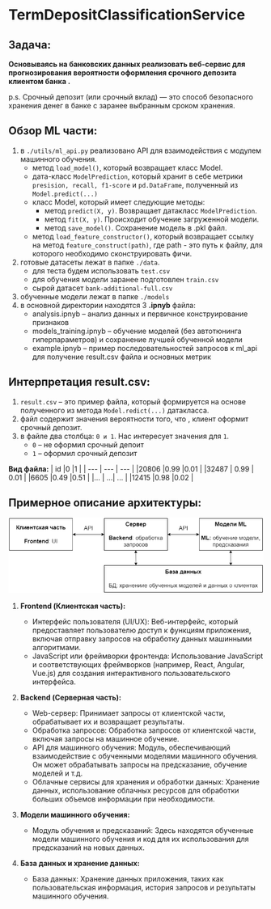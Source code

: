 # TermDepositClassificationService

## Задача:
**Основываясь на банковских данных реализовать веб-сервис для прогнозирования вероятности оформления срочного депозита клиентом банка .**

p.s. Срочный депозит (или срочный вклад) — это способ безопасного хранения денег в банке с заранее выбранным сроком хранения.

## Обзор ML части:
1. в ```./utils/ml_api.py``` реализовано API для взаимодействия с модулем машинного обучения.
    - метод ```load_model()```, который возвращает класс Model.
    - дата-класс ```ModelPrediction```, который хранит в себе метрики ```presision, recall, f1-score``` и ```pd.DataFrame```, полученный из ```Model.predict(...)```
    - класс Model, который имеет следующие методы:
        - метод ```predict(X, y)```. Возвращает датакласс ```ModelPrediction```.
        - метод ```fit(X, y)```. Происходит обучение загруженной модели.
        - метод ```save_model()```. Сохранение модель в .pkl файл.
    - метод ```load_feature_constructor()```, который возвращает ссылку на метод ```feature_construct(path)```, где path - это путь к файлу, для которого необходимо сконструировать фичи. 
3. готовые датасеты лежат в папке ```./data```.
    - для теста будем использовать ```test.csv```
    - для обучения модели заранее подготовлен ```train.csv```
    - сырой датасет ```bank-additional-full.csv```
4. обученные модели лежат в папке ```./models```
5. в основной директории находятся 3 **.ipnyb** файла:
    - analysis.ipnyb – анализ данных и первичное конструирование признаков
    - models_training.ipnyb – обучение моделей (без автотюнинга гиперпараметров) и сохранение лучшей обученной модели
    - example.ipnyb – пример последовательностей запросов к ml_api для получение result.csv файла и основных метрик
## Интерпретация result.csv:
1. ```result.csv``` – это пример файла, который формируется на основе полученного из метода ```Model.redict(...)``` датакласса.
2. файл содержит значения вероятности того, что , клиент оформит срочный депозит.
3. в файле два столбца: ```0 и 1```. Нас интересует значения для ```1```.
    - ```0``` – не оформил срочный депоит
    - ```1``` – оформил срочный депозит

**Вид файла:**
| id |0  |1  |
| --- | --- | --- |
|20806  |0.99  |0.01  |
|32487  | 0.99 | 0.01 |
|6605  |0.49  |0.51  |
|...  | ...| ... |
|12415  |0.98  |0.02  |

## Примерное описание архитектуры:
![plot](ML/data/img/архитектура.png)

1. **Frontend (Клиентская часть):**
    - Интерфейс пользователя (UI/UX): Веб-интерфейс, который предоставляет пользователю доступ к функциям приложения, включая отправку запросов на обработку данных машинными алгоритмами.
    - JavaScript или фреймворки фронтенда: Использование JavaScript и соответствующих фреймворков (например, React, Angular, Vue.js) для создания интерактивного пользовательского интерфейса.
    
2. **Backend (Серверная часть):**
    - Web-сервер: Принимает запросы от клиентской части, обрабатывает их и возвращает результаты.
    - Обработка запросов: Обработка запросов от клиентской части, включая запросы на машинное обучение.
    - API для машинного обучения: Модуль, обеспечивающий взаимодействие с обученными моделями машинного обучения. Он может обрабатывать запросы на предсказание, обучение моделей и т.д.
    - Облачные сервисы для хранения и обработки данных: Хранение данных, использование облачных ресурсов для обработки больших объемов информации при необходимости.
    
3. **Модели машинного обучения:**
    - Модуль обучения и предсказаний: Здесь находятся обученные модели машинного обучения и код для их использования для предсказаний на новых данных.
    
4. **База данных и хранение данных:**
    - База данных: Хранение данных приложения, таких как пользовательская информация, история запросов и результаты машинного обучения.


